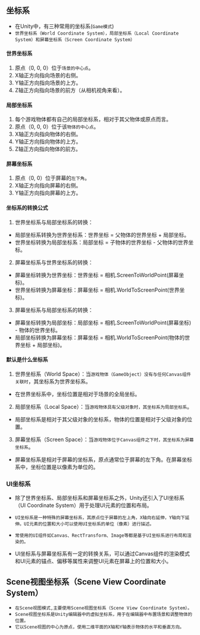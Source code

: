 ## 坐标系
* 在Unity中，有三种常用的坐标系(`Game模式`)
* `世界坐标系（World Coordinate System），局部坐标系（Local Coordinate System）和屏幕坐标系（Screen Coordinate System）`

#### 世界坐标系
1. 原点（0, 0, 0）位于`场景的中心点`。
2. X轴正方向指向场景的右侧。
3. Y轴正方向指向场景的上方。
4. Z轴正方向指向场景的前方（从相机视角来看）。

#### 局部坐标系
1. 每个游戏物体都有自己的局部坐标系，相对于其父物体或原点而言。
2. 原点（0, 0, 0）位于该`物体的中心点`。
3. X轴正方向指向物体的右侧。
4. Y轴正方向指向物体的上方。
5. Z轴正方向指向物体的前方。

#### 屏幕坐标系
1. 原点（0, 0）位于屏幕的`左下角`。
2. X轴正方向指向屏幕的右侧。
3. Y轴正方向指向屏幕的上方。

#### 坐标系的转换公式
1. 世界坐标系与局部坐标系的转换：
* 局部坐标系转换为世界坐标系：世界坐标 = 父物体的世界坐标 + 局部坐标。
* 世界坐标转换为局部坐标系：局部坐标 = 子物体的世界坐标 - 父物体的世界坐标。

2. 屏幕坐标系与世界坐标系的转换：
* 屏幕坐标转换为世界坐标：世界坐标 = 相机.ScreenToWorldPoint(屏幕坐标)。
* 世界坐标转换为屏幕坐标：屏幕坐标 = 相机.WorldToScreenPoint(世界坐标)。

3. 屏幕坐标系与局部坐标系的转换：
* 屏幕坐标转换为局部坐标：局部坐标 = 相机.ScreenToWorldPoint(屏幕坐标) - 物体的世界坐标。
* 局部坐标转换为屏幕坐标：屏幕坐标 = 相机.WorldToScreenPoint(物体的世界坐标 + 局部坐标)。

#### 默认是什么坐标系
1. 世界坐标系（World Space）：当`游戏物体（GameObject）没有与任何Canvas组件关联时`，其坐标系为世界坐标系。
* 在世界坐标系中，坐标位置是相对于场景的全局坐标。
2. 局部坐标系（Local Space）：当`游戏物体具有父级对象时，其坐标系为局部坐标系`。
* 局部坐标系是相对于其父级对象的坐标系，物体的位置是相对于父级对象的位置。
3. 屏幕坐标系（Screen Space）：当`游戏物体位于Canvas组件之下时，其坐标系为屏幕坐标系`。
*  屏幕坐标系是相对于屏幕的坐标系，原点通常位于屏幕的左下角。在屏幕坐标系中，坐标位置是以像素为单位的。

### UI坐标系
* 除了世界坐标系、局部坐标系和屏幕坐标系之外，Unity还引入了UI坐标系（UI Coordinate System）用于处理UI元素的位置和布局。
* `UI坐标系是一种特殊的屏幕坐标系，其原点位于屏幕的左上角，X轴向右延伸，Y轴向下延伸。UI元素的位置和大小可以使用UI坐标系的单位（像素）进行描述。`

* `常使用的UI组件如Canvas、RectTransform、Image等都是基于UI坐标系进行布局和渲染的。`
* UI坐标系与屏幕坐标系有一定的转换关系，可以通过Canvas组件的渲染模式和UI元素的锚点、偏移等属性来调整UI元素在屏幕上的位置和大小。

## Scene视图坐标系（Scene View Coordinate System）
* `在Scene视图模式,主要使用Scene视图坐标系（Scene View Coordinate System）。`
* `Scene视图坐标系是Unity编辑器中的虚拟坐标系，用于在编辑器中布置场景和调整物体的位置。`
* `它以Scene视图的中心为原点，使用二维平面的X轴和Y轴表示物体的水平和垂直方向。`








